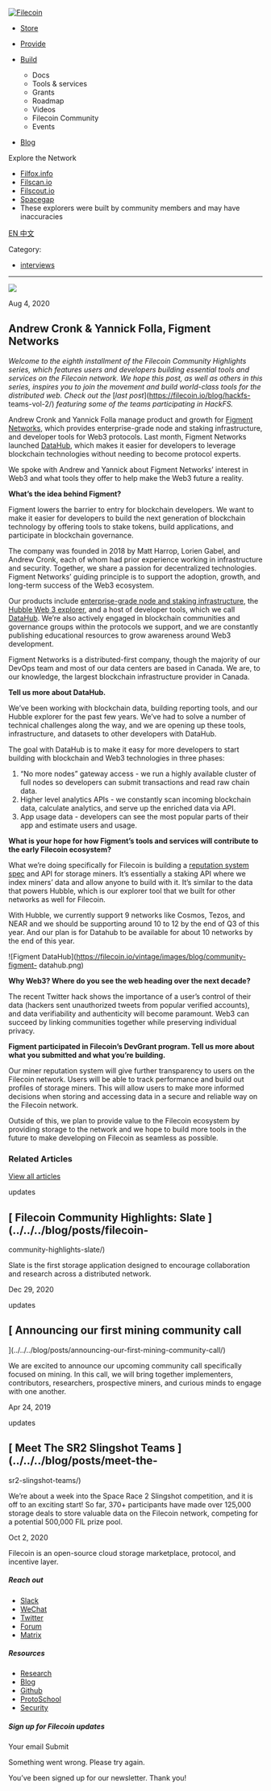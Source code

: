 [ ![Filecoin](../../../images/filecoin-logo.svg) ](../../../)

  * [Store](../../../store/)
  * [Provide](../../../provide/)
  * [Build](../../../build/)

    * Docs
    * Tools & services
    * Grants
    * Roadmap
    * Videos
    * Filecoin Community
    * Events

  * [Blog](../../../blog/)

Explore the Network

  * [Filfox.info](https://filfox.info/en)
  * [Filscan.io](https://filscan.io/#/tipset/chain)
  * [Filscout.io](https://filscout.io/en/)
  * [Spacegap](https://spacegap.github.io)
  * These explorers were built by community members and may have inaccuracies

[ EN ](../../../en) [ 中文 ](../../../zh-cn)

Category:

  * [interviews](../../../blog/interviews)

  *   *   * 

![](../../../images/icons/social/share.svg)

Aug 4, 2020  

## Andrew Cronk & Yannick Folla, Figment Networks

_Welcome to the eighth installment of the Filecoin Community Highlights
series, which features users and developers building essential tools and
services on the Filecoin network. We hope this post, as well as others in this
series, inspires you to join the movement and build world-class tools for the
distributed web. Check out the_ [_last post_](https://filecoin.io/blog/hackfs-
teams-vol-2/) _featuring some of the teams participating in HackFS._

Andrew Cronk and Yannick Folla manage product and growth for [Figment
Networks](https://figment.network/), which provides enterprise-grade node and
staking infrastructure, and developer tools for Web3 protocols. Last month,
Figment Networks launched [DataHub](https://figment.network/datahub/), which
makes it easier for developers to leverage blockchain technologies without
needing to become protocol experts.

We spoke with Andrew and Yannick about Figment Networks’ interest in Web3 and
what tools they offer to help make the Web3 future a reality.

**What’s the idea behind Figment?**

Figment lowers the barrier to entry for blockchain developers. We want to make
it easier for developers to build the next generation of blockchain technology
by offering tools to stake tokens, build applications, and participate in
blockchain governance.

The company was founded in 2018 by Matt Harrop, Lorien Gabel, and Andrew
Cronk, each of whom had prior experience working in infrastructure and
security. Together, we share a passion for decentralized technologies. Figment
Networks’ guiding principle is to support the adoption, growth, and long-term
success of the Web3 ecosystem.

Our products include [enterprise-grade node and staking
infrastructure](https://figment.network/infrastructure/), the [Hubble Web 3
explorer](https://figment.network/hubble/), and a host of developer tools,
which we call [DataHub](https://figment.network/datahub/). We’re also actively
engaged in blockchain communities and governance groups within the protocols
we support, and we are constantly publishing educational resources to grow
awareness around Web3 development.

Figment Networks is a distributed-first company, though the majority of our
DevOps team and most of our data centers are based in Canada. We are, to our
knowledge, the largest blockchain infrastructure provider in Canada.

**Tell us more about DataHub.**

We’ve been working with blockchain data, building reporting tools, and our
Hubble explorer for the past few years. We’ve had to solve a number of
technical challenges along the way, and we are opening up these tools,
infrastructure, and datasets to other developers with DataHub.

The goal with DataHub is to make it easy for more developers to start building
with blockchain and Web3 technologies in three phases:

  1. “No more nodes” gateway access - we run a highly available cluster of full nodes so developers can submit transactions and read raw chain data.
  2. Higher level analytics APIs - we constantly scan incoming blockchain data, calculate analytics, and serve up the enriched data via API.
  3. App usage data - developers can see the most popular parts of their app and estimate users and usage.

**What is your hope for how Figment’s tools and services will contribute to
the early Filecoin ecosystem?**

What we’re doing specifically for Filecoin is building a [reputation system
spec](https://figment.network/datahub/) and API for storage miners. It’s
essentially a staking API where we index miners’ data and allow anyone to
build with it. It’s similar to the data that powers Hubble, which is our
explorer tool that we built for other networks as well for Filecoin.

With Hubble, we currently support 9 networks like Cosmos, Tezos, and NEAR and
we should be supporting around 10 to 12 by the end of Q3 of this year. And our
plan is for Datahub to be available for about 10 networks by the end of this
year.

![Figment DataHub](https://filecoin.io/vintage/images/blog/community-figment-
datahub.png)

**Why Web3? Where do you see the web heading over the next decade?**

The recent Twitter hack shows the importance of a user’s control of their data
(hackers sent unauthorized tweets from popular verified accounts), and data
verifiability and authenticity will become paramount. Web3 can succeed by
linking communities together while preserving individual privacy.

**Figment participated in Filecoin’s DevGrant program. Tell us more about what
you submitted and what you’re building.**

Our miner reputation system will give further transparency to users on the
Filecoin network. Users will be able to track performance and build out
profiles of storage miners. This will allow users to make more informed
decisions when storing and accessing data in a secure and reliable way on the
Filecoin network.

Outside of this, we plan to provide value to the Filecoin ecosystem by
providing storage to the network and we hope to build more tools in the future
to make developing on Filecoin as seamless as possible.

### Related Articles

[View all articles](../../../blog)

[ ](../../../blog/posts/filecoin-community-highlights-slate/)

updates

##  [ Filecoin Community Highlights: Slate ](../../../blog/posts/filecoin-
community-highlights-slate/)

Slate is the first storage application designed to encourage collaboration and
research across a distributed network.

Dec 29, 2020

[ ](../../../blog/posts/announcing-our-first-mining-community-call/)

updates

##  [ Announcing our first mining community call
](../../../blog/posts/announcing-our-first-mining-community-call/)

We are excited to announce our upcoming community call specifically focused on
mining. In this call, we will bring together implementers, contributors,
researchers, prospective miners, and curious minds to engage with one another.

Apr 24, 2019

[ ](../../../blog/posts/meet-the-sr2-slingshot-teams/)

updates

##  [ Meet The SR2 Slingshot Teams ](../../../blog/posts/meet-the-
sr2-slingshot-teams/)

We’re about a week into the Space Race 2 Slingshot competition, and it is off
to an exciting start! So far, 370+ participants have made over 125,000 storage
deals to store valuable data on the Filecoin network, competing for a
potential 500,000 FIL prize pool.

Oct 2, 2020

Filecoin is an open-source cloud storage marketplace, protocol, and incentive
layer.

##### Reach out

  * [Slack ](https://filecoin.io/slack)
  * [WeChat  ](https://weixin.qq.com/r/1xz54Y-EctINrcuC90nF)
  * [Twitter ](https://twitter.com/Filecoin)
  * [Forum ](https://github.com/filecoin-project/community#forums)
  * [Matrix ](https://riot.im/app/#/group/+filecoin:matrix.org)

##### Resources

  * [Research](https://research.filecoin.io/)
  * [Blog](https://filecoin.io/blog/)
  * [Github](https://github.com/filecoin-project)
  * [ProtoSchool](https://proto.school/course/filecoin)
  * [Security](https://security.filecoin.io/)

##### Sign up for Filecoin updates

Your email Submit

Something went wrong. Please try again.

You’ve been signed up for our newsletter. Thank you!

